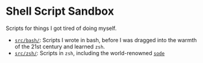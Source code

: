 # Shell Script Sandbox

Scripts for things I got tired of doing myself.

- [`src/bash/`](./src/bash/README.md): Scripts I wrote in bash, before I was dragged into the warmth of
  the 21st century and learned `zsh`.
- [`src/zsh/`](./src/zsh/README.md): Scripts in `zsh`, including the world-renowned
  [`sode`](./src/zsh/sode/README.md)
